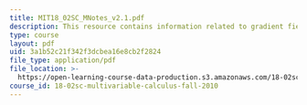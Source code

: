 ```yaml
---
title: MIT18_02SC_MNotes_v2.1.pdf
description: This resource contains information related to gradient fields.
type: course
layout: pdf
uid: 3a1b52c21f342f3dcbea16e8cb2f2824
file_type: application/pdf
file_location: >-
  https://open-learning-course-data-production.s3.amazonaws.com/18-02sc-multivariable-calculus-fall-2010/3a1b52c21f342f3dcbea16e8cb2f2824_MIT18_02SC_MNotes_v2.1.pdf
course_id: 18-02sc-multivariable-calculus-fall-2010
---
```

